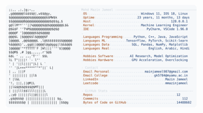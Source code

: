 <picture>
  <source srcset="https://raw.githubusercontent.com/mmazinjameel/mmazinjameel/main/dark_mode.svg?v=1760796508" media="(prefers-color-scheme: dark)">
  <img src="https://raw.githubusercontent.com/mmazinjameel/mmazinjameel/main/light_mode.svg?v=1760796508">
</picture>
